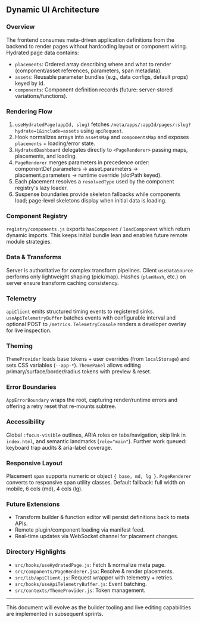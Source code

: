 ## Dynamic UI Architecture

### Overview
The frontend consumes meta-driven application definitions from the backend to render pages without hardcoding layout or component wiring. Hydrated page data contains:

- `placements`: Ordered array describing where and what to render (component/asset references, parameters, span metadata).
- `assets`: Reusable parameter bundles (e.g., data configs, default props) keyed by id.
- `components`: Component definition records (future: server-stored variations/functions).

### Rendering Flow
1. `useHydratedPage(appId, slug)` fetches `/meta/apps/:appId/pages/:slug?hydrate=1&include=assets` using `apiRequest`.
2. Hook normalizes arrays into `assetsMap` and `componentsMap` and exposes `placements` + loading/error state.
3. `HydratedDashboard` delegates directly to `<PageRenderer>` passing maps, placements, and loading.
4. `PageRenderer` merges parameters in precedence order: componentDef.parameters -> asset.parameters -> placement.parameters -> runtime override (slotPath keyed).
5. Each placement resolves a `resolvedType` used by the component registry's lazy loader.
6. Suspense boundaries provide skeleton fallbacks while components load; page-level skeletons display when initial data is loading.

### Component Registry
`registry/components.js` exports `hasComponent` / `loadComponent` which return dynamic imports. This keeps initial bundle lean and enables future remote module strategies.

### Data & Transforms
Server is authoritative for complex transform pipelines. Client `useDataSource` performs only lightweight shaping (pick/map). Hashes (`planHash`, etc.) on server ensure transform caching consistency.

### Telemetry
`apiClient` emits structured timing events to registered sinks. `useApiTelemetryBuffer` batches events with configurable interval and optional POST to `/metrics`. `TelemetryConsole` renders a developer overlay for live inspection.

### Theming
`ThemeProvider` loads base tokens + user overrides (from `localStorage`) and sets CSS variables (`--app-*`). `ThemePanel` allows editing primary/surface/border/radius tokens with preview & reset.

### Error Boundaries
`AppErrorBoundary` wraps the root, capturing render/runtime errors and offering a retry reset that re-mounts subtree.

### Accessibility
Global `:focus-visible` outlines, ARIA roles on tabs/navigation, skip link in `index.html`, and semantic landmarks (`role="main"`). Further work queued: keyboard trap audits & aria-label coverage.

### Responsive Layout
Placement `span` supports numeric or object `{ base, md, lg }`. `PageRenderer` converts to responsive span utility classes. Default fallback: full width on mobile, 6 cols (md), 4 cols (lg).

### Future Extensions
- Transform builder & function editor will persist definitions back to meta APIs.
- Remote plugin/component loading via manifest feed.
- Real-time updates via WebSocket channel for placement changes.

### Directory Highlights
- `src/hooks/useHydratedPage.js`: Fetch & normalize meta page.
- `src/components/PageRenderer.jsx`: Resolve & render placements.
- `src/lib/apiClient.js`: Request wrapper with telemetry + retries.
- `src/hooks/useApiTelemetryBuffer.js`: Event batching.
- `src/contexts/ThemeProvider.js`: Token management.

---
This document will evolve as the builder tooling and live editing capabilities are implemented in subsequent sprints.